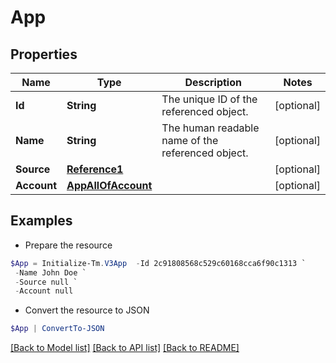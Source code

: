 # App
## Properties

Name | Type | Description | Notes
------------ | ------------- | ------------- | -------------
**Id** | **String** | The unique ID of the referenced object. | [optional] 
**Name** | **String** | The human readable name of the referenced object. | [optional] 
**Source** | [**Reference1**](Reference1.md) |  | [optional] 
**Account** | [**AppAllOfAccount**](AppAllOfAccount.md) |  | [optional] 

## Examples

- Prepare the resource
```powershell
$App = Initialize-Tm.V3App  -Id 2c91808568c529c60168cca6f90c1313 `
 -Name John Doe `
 -Source null `
 -Account null
```

- Convert the resource to JSON
```powershell
$App | ConvertTo-JSON
```

[[Back to Model list]](../README.md#documentation-for-models) [[Back to API list]](../README.md#documentation-for-api-endpoints) [[Back to README]](../README.md)

